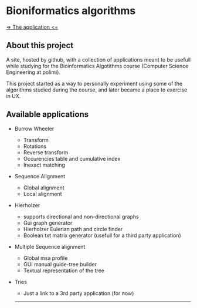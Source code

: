 # Bioniformatics algorithms

[=> The application <=](https://nicolazarbo.github.io/bioinf-algorithms-static/)

## About this project

A site, hosted by github, with a collection of applications meant to be usefull while studying for the Bioinformatics Algotithms course (Computer Science Engineering at polimi).

This project started as a way to personally experiment using some of the algorithms studied during the course, and later became a place to exercise in UX. 

## Available applications

- Burrow Wheeler 
  - Transform
  - Rotations
  - Reverse transform
  - Occurencies table and cumulative index
  - Inexact matching
- Sequence Alignment
  - Global alignment
  - Local alignment
- Hierholzer   
  - supports directional and non-directional graphs
  - Gui graph generator
  - Hierholzer Eulerian path and circle finder
  - Boolean txt matrix generator (usefull for a third party application)
- Multiple Sequence alignment
  - Global msa profile
  - GUI manual guide-tree builder
  - Textual representation of the tree

  
- Tries 
  - Just a link to a 3rd party application (for now)
  
  -----
  



